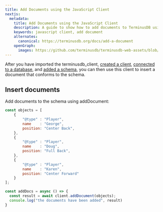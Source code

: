 ```yaml
---
title: Add Documents using the JavaScript Client
nextjs:
  metadata:
    title: Add Documents using the JavaScript Client
    description: A guide to show how to add documents to TerminusDB using the JavaScript Client.
    keywords: javascript client, add document
    alternates:
      canonical: https://terminusdb.org/docs/add-a-document
    openGraph:
      images: https://github.com/terminusdb/terminusdb-web-assets/blob/master/docs/js-client-use-add-documents.png?raw=true
---
```


After you have imported the terminusdb\_client, [created a client](/docs/connect-with-the-javascript-client/), [connected to a database](/docs/connect-to-a-database/), and [added a schema](/docs/add-a-schema/), you can then use this client to insert a document that conforms to the schema.

## Insert documents

Add documents to the schema using addDocument:

```javascript
const objects = [
    {
        "@type" : "Player",
        name    : "George",
        position: "Center Back",
    },
    {
        "@type" : "Player",
        name    : "Doug",
        position: "Full Back",
    },
    { 
        "@type" : "Player", 
        name    : "Karen", 
        position: "Center Forward" 
    }
];

const addDocs = async () => {
  const result = await client.addDocument(objects);
  console.log("the documents have been added", result)
}
```